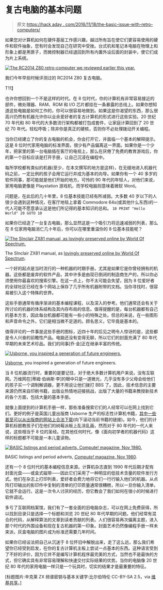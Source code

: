 # 复古电脑的基本问题

> 原文:[https://hack aday . com/2016/11/18/the-basic-issue-with-retro-computers/](https://hackaday.com/2016/11/18/the-basic-issue-with-retro-computers/)

如果您对计算机如何在硬件基层工作感兴趣，越过所有旨在使它们更容易使用的硬件和软件抽象，您有时会发现自己在研究中受挫。台式机和笔记本电脑在物理上和形象上都是黑匣子，而微控制器已经退回到所有内置外设后面的封装中，使它们成为片上系统。

[![The RC2014 Z80 retro-computer we reviewed earlier this year.](../Images/c8517b348880a20ac5f420c88d94a095.png)](https://hackaday.com/wp-content/uploads/2016/08/rc2014-half-built.jpg) 

我们今年早些时候评测过的 RC2014 Z80 复古电脑。

T11】

也许你想回到一个不是这样的时代。在 8 位时代，你的计算机有非常容易接近的部件，微处理器、RAM、ROM 和 I/O 芯片都挂在一条暴露的总线上。如果你想知道这些电脑是如何工作的，你可以很容易地做到。如果这是你渴望的东西，那么很高兴仍然有机器允许你以业余爱好者的复古计算机的形式进行这些实验。20 世纪 70 年代和 80 年代的大多数流行架构都被打包成套件，让家庭计算回到了 20 世纪 70 年代。轻松呼吸；除非你是真正的硬核，否则你不必处理拨动开关编程。

当你已经建立了你的复古电脑的机会，你会打开它，并面临一个基本的解释提示。这是 8 位时代家用电脑的标准界面，很少有产品偏离这一界面。如果你是一个少年，把家里的第一台电脑插在客厅的电视上，那么在厌倦了免费的教育游戏后，你的第一个目标应该是打开手册，让自己沉浸在编程中。

每所学校都有类似的机器(至少，在本文撰写的地方是这样)，在无缝地进入机器代码之前，一定比例的孩子会用它运行并成为基本的向导。如果你有一个 40 多岁的软件同事，那可能就是他们开始的地方。可怜的 90 年代的年轻人，对他们来说，家用电脑更像是 Playstation 游戏机，而学校电脑则意味着微软 Word。

问题是，在此后的几十年里，8 位基本技能已经有所减弱。大多数 40 岁以下的人很少会遇到这种情况，在客厅地毯上拿着 Commodore 64s(或其他什么东西)的一代人可能不愿意承认这是他们所记得的基本知识的总和。
`10 PRINT "Hello World"
20 GOTO 10`

如果你已经造了一台复古电脑，那么显然这是一个吸引力将迅速减弱的列表，那么在 8 位家用电脑消亡几十年后，你可以在哪里重温你的 8 位基本技能呢？

[![The SInclair ZX81 manual, as lovingly preserved online by World Of Spectrum.](../Images/9b350def00573963cf521bcfb2ae53af.png)](https://hackaday.com/wp-content/uploads/2016/10/zx81-frontcvr.jpg)

The SInclair ZX81 manual, as [lovingly preserved online by World Of Spectrum](http://www.worldofspectrum.org/ZX81BasicProgramming/).

一个好的起点是当时流行的一种机器的时期手册。尤其是如果它是你曾经拥有的机器。这些都是废弃的软件产品，其中许多是由现已倒闭的制造商生产的，所以你必须使用你最喜欢的搜索引擎。在这一点上，你不太可能会失望，因为 8 位爱好者的全球社区已经在多个网站上保存了几乎所有机器附带的文档。当你寻找时，很容易被引入这个特殊的世界。

这些手册通常有循序渐进的基本编程课程，以及深入的参考。他们通常还会有关于所讨论的机器的体系结构及其内存布局的信息。值得提醒的是，每台机器都有自己的基本方言，因此每台机器都可能有一些小的特殊之处。但总的来说，在一些图形和声音命令之外，它们是相当微不足道的。顾名思义，它毕竟是基本的。

值得评论的一件事是这些手册的图标，近四十年的后见之明令人惊讶的是，这些都是令人兴奋的前瞻性产品。电脑还没有变得无聊，所以它们的封面充满了 80 年代早期的未来艺术珍品。我们的同事[乔·金]正在继承丰富的传统。

[![Usborne, you inspired a generation of future engineers.](../Images/5a682b02b731faf47a239f0482718efc.png)](https://hackaday.com/wp-content/uploads/2016/10/usborne-practical-things.jpg)

[Usborne](https://usborne.com/), you inspired a generation of future engineers.

当 8 位机器流行时，重要的是要记住，对于绝大多数计算机用户来说，没有互联网。万维网在[蒂姆·伯纳斯·李]的眼中只是一道微光，几乎没有多少父母会给他们的孩子买一个调制解调器，更不用说让他们拨打 BBS 了。因此，技术信息的主要来源仍然来自印刷书籍，出版业热情地迎接挑战，出版了大量的书籍来教授新技术的各个方面，包括大量的基本手册。

就像上面提到的计算机手册一样，那些准备搜索它们的人经常可以在网上找到它们。更好的例子是英国儿童出版商 Usborne 生产的标志性计算机书籍，[其中一些甚至可以从出版商的网站上合法下载](https://usborne.com/browse-books/features/computer-and-coding-books/)(向下滚动当前书籍的链接)。如今，他们的计算机标题教孩子们在他们的树莓派板上乱涂乱画，然而对于 80 年代的一代人来说，这些相当于 8 位的圣经。在其他任何时代，像《面向初学者的机器代码》这样的标题都不可能是一本儿童读物。

[![BASIC listings and period adverts, Compute! magazine, Nov 1980.](../Images/b07cd6ef6167e628ab1d145cfc7f7027.png)](https://hackaday.com/wp-content/uploads/2016/10/compute-nov-80.jpg)

BASIC listings and period adverts, [*Compute!* magazine, Nov 1980](https://archive.org/stream/1980-11-compute-magazine/Compute_Issue_007_1980_Nov_Dec#page/n145/mode/2up).

还有一个 8 位时代的基本编程信息来源。计算机杂志直到 1990 年代后期才配有封面光盘——或盒式磁带——因此它们采用了一种明显的低技术含量的软件发行方式。他们在杂志上打印列表，爱好者会费力地将它们一行行输入他们的机器。从点阵打印输出的影印件中复制的清单的打印质量通常很糟糕，所以一旦你输入清单，它就不会运行。这是一次令人讨厌的经历，但它教会了我们如何在很小的时候进行软件调试。

多亏了互联网档案馆，我们有了一套全面的旧电脑杂志，可以在网上免费获得，所以找到目录只是选择一个标题和浏览 20 世纪 80 年代早期的问题。他们经常有混合的代码，从解释算法的文章到读者贡献的列表。人们很容易再次偏离主题，进入那个时代的外围设备和现在复古机器的第一印象。封面艺术仍然像编程手册一样未来派，灰盒电脑的图片成为标准还需要几年时间。

如果你已经设法把自己从沉迷于 8 位怀旧中解脱出来，走了这么远，那么我们希望你已经受到启发，在你的复古计算机主板上尝试一点基本的东西。这种语言受到了不好的评价，因为它并不是编写计算机程序最完美的方式，当然也不是最快的方式，但它确实具有非常容易理解和快速交付实际结果的优势。当你的电脑像 20 世纪 80 年代的家用电脑一样只是一个玩具时，切实的结果才是最重要的特征。

[标题图片:辛克莱 ZX 频谱密钥与基本关键字:比尔伯特伦 CC-BY-SA 2.5，via [维基共享](https://commons.wikimedia.org/wiki/File:ZXSpectrum48k.jpg)。]